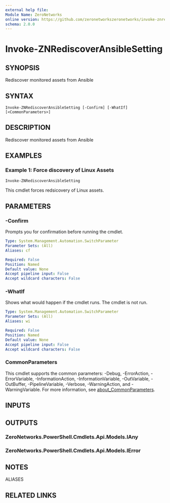 ```yaml
---
external help file:
Module Name: ZeroNetworks
online version: https://github.com/zeronetworkszeronetworks/invoke-znrediscoveransiblesetting
schema: 2.0.0
---
```


# Invoke-ZNRediscoverAnsibleSetting

## SYNOPSIS
Rediscover monitored assets from Ansible

## SYNTAX

```
Invoke-ZNRediscoverAnsibleSetting [-Confirm] [-WhatIf] [<CommonParameters>]
```

## DESCRIPTION
Rediscover monitored assets from Ansible

## EXAMPLES

### Example 1: Force discovery of Linux Assets
```powershell
Invoke-ZNRediscoverAnsibleSetting
```

This cmdlet forces redsicovery of Linux assets.

## PARAMETERS

### -Confirm
Prompts you for confirmation before running the cmdlet.

```yaml
Type: System.Management.Automation.SwitchParameter
Parameter Sets: (All)
Aliases: cf

Required: False
Position: Named
Default value: None
Accept pipeline input: False
Accept wildcard characters: False
```

### -WhatIf
Shows what would happen if the cmdlet runs.
The cmdlet is not run.

```yaml
Type: System.Management.Automation.SwitchParameter
Parameter Sets: (All)
Aliases: wi

Required: False
Position: Named
Default value: None
Accept pipeline input: False
Accept wildcard characters: False
```

### CommonParameters
This cmdlet supports the common parameters: -Debug, -ErrorAction, -ErrorVariable, -InformationAction, -InformationVariable, -OutVariable, -OutBuffer, -PipelineVariable, -Verbose, -WarningAction, and -WarningVariable. For more information, see [about_CommonParameters](http://go.microsoft.com/fwlink/?LinkID=113216).

## INPUTS

## OUTPUTS

### ZeroNetworks.PowerShell.Cmdlets.Api.Models.IAny

### ZeroNetworks.PowerShell.Cmdlets.Api.Models.IError

## NOTES

ALIASES

## RELATED LINKS

